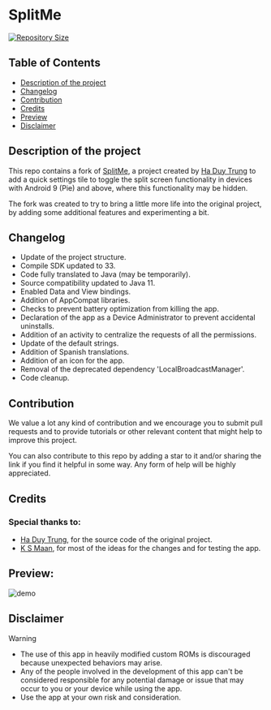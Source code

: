 # SplitMe

[![Repository Size](https://img.shields.io/github/repo-size/jr20xx/splitme?label=Repository+Size)](https://github.com/jr20xx/splitme)

## Table of Contents

- [Description of the project](#description)
- [Changelog](#changelog)
- [Contribution](#contribution)
- [Credits](#credits)
- [Preview](#preview)
- [Disclaimer](#disclaimer)

## Description of the project

This repo contains a fork of [SplitMe](https://github.com/hidroh/splitme/), a project created by [Ha Duy Trung](https://github.com/hidroh) to add a quick settings tile to toggle the split screen functionality in devices with Android 9 (Pie) and above, where this functionality may be hidden.

The fork was created to try to bring a little more life into the original project, by adding some additional features and experimenting a bit.

## Changelog

- Update of the project structure.
- Compile SDK updated to 33.
- Code fully translated to Java (may be temporarily).
- Source compatibility updated to Java 11.
- Enabled Data and View bindings.
- Addition of AppCompat libraries.
- Checks to prevent battery optimization from killing the app.
- Declaration of the app as a Device Administrator to prevent accidental uninstalls.
- Addition of an activity to centralize the requests of all the permissions.
- Update of the default strings.
- Addition of Spanish translations.
- Addition of an icon for the app.
- Removal of the deprecated dependency 'LocalBroadcastManager'.
- Code cleanup.

## Contribution

We value a lot any kind of contribution and we encourage you to submit pull requests and to provide tutorials or other relevant content that might help to improve this project. 

You can also contribute to this repo by adding a star to it and/or sharing the link if you find it helpful in some way. Any form of help will be highly appreciated.

## Credits

### Special thanks to:
- [Ha Duy Trung](https://github.com/hidroh), for the source code of the original project.
- [K S Maan](https://github.com/KSMaan45), for most of the ideas for the changes and for testing the app.

## Preview:
![demo](demo.gif)

## Disclaimer
> [!WARNING]
>- The use of this app in heavily modified custom ROMs is discouraged because unexpected behaviors may arise.
>- Any of the people involved in the development of this app can't be considered responsible for any potential damage or issue that may occur to you or your device while using the app.
>- Use the app at your own risk and consideration.
